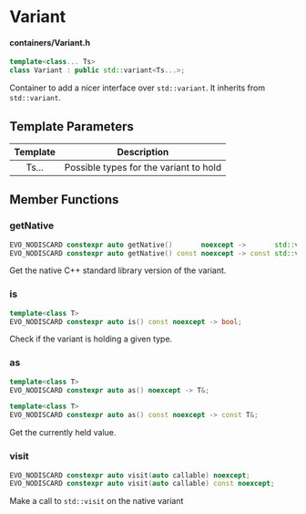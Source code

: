 # Variant
#### containers/Variant.h

```C++
template<class... Ts>
class Variant : public std::variant<Ts...>;
```

Container to add a nicer interface over `std::variant`. It inherits from `std::variant`.




## Template Parameters

| Template | Description                            |
|:--------:|----------------------------------------|
| Ts...    | Possible types for the variant to hold |



## Member Functions

### getNative
```C++
EVO_NODISCARD constexpr auto getNative()       noexcept ->       std::variant<Ts...>&;
EVO_NODISCARD constexpr auto getNative() const noexcept -> const std::variant<Ts...>&;
```
Get the native C++ standard library version of the variant.


### is
```C++
template<class T>
EVO_NODISCARD constexpr auto is() const noexcept -> bool;
```
Check if the variant is holding a given type.


### as
```C++
template<class T>
EVO_NODISCARD constexpr auto as() noexcept -> T&;

template<class T>
EVO_NODISCARD constexpr auto as() const noexcept -> const T&;
```
Get the currently held value.



### visit
```C++
EVO_NODISCARD constexpr auto visit(auto callable) noexcept;
EVO_NODISCARD constexpr auto visit(auto callable) const noexcept;
```
Make a call to `std::visit` on the native variant



